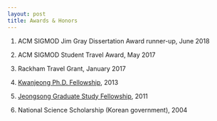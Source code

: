 ```yaml
---
layout: post
title: Awards & Honors
---
```


1. ACM SIGMOD Jim Gray Dissertation Award runner-up, June 2018

1. ACM SIGMOD Student Travel Award, May 2017

1. Rackham Travel Grant, January 2017

1. [Kwanjeong Ph.D. Fellowship](http://en.ikef.or.kr/), 2013

1. [Jeongsong Graduate Study Fellowship](http://www.jeongsong.co.kr/), 2011

1. National Science Scholarship (Korean government), 2004
